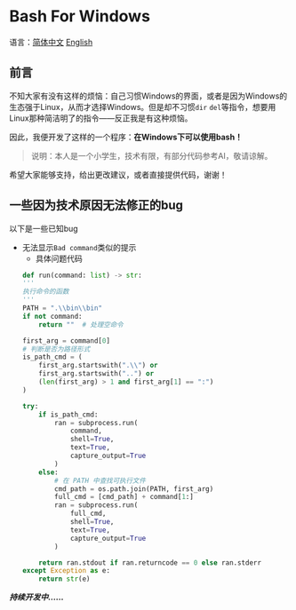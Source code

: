 # Bash For Windows
语言：[简体中文](https://github.com/shufeng2012/Bash-For-Windows/blob/main/README.md) [English](https://github.com/shufeng2012/Bash-For-Windows/blob/main/README-english.md)
## 前言
不知大家有没有这样的烦恼：自己习惯Windows的界面，或者是因为Windows的生态强于Linux，从而才选择Windows。但是却不习惯`dir` `del`等指令，想要用Linux那种简洁明了的指令——反正我是有这种烦恼。

因此，我便开发了这样的一个程序：**在Windows下可以使用bash！**
> 说明：本人是一个小学生，技术有限，有部分代码参考AI，敬请谅解。

希望大家能够支持，给出更改建议，或者直接提供代码，谢谢！
## 一些因为技术原因无法修正的bug
以下是一些已知bug
* 无法显示`Bad command`类似的提示
    * 具体问题代码
    ```python
    def run(command: list) -> str:
    '''
    执行命令的函数
    '''
    PATH = ".\\bin\\bin"
    if not command:
        return ""  # 处理空命令

    first_arg = command[0]
    # 判断是否为路径形式
    is_path_cmd = (
        first_arg.startswith(".\\") or
        first_arg.startswith("..") or
        (len(first_arg) > 1 and first_arg[1] == ":")
    )

    try:
        if is_path_cmd:
            ran = subprocess.run(
                command,
                shell=True,
                text=True,
                capture_output=True
            )
        else:
            # 在 PATH 中查找可执行文件
            cmd_path = os.path.join(PATH, first_arg)
            full_cmd = [cmd_path] + command[1:]
            ran = subprocess.run(
                full_cmd,
                shell=True,
                text=True,
                capture_output=True
            )

        return ran.stdout if ran.returncode == 0 else ran.stderr
    except Exception as e:
        return str(e)
    ```

***持续开发中……***